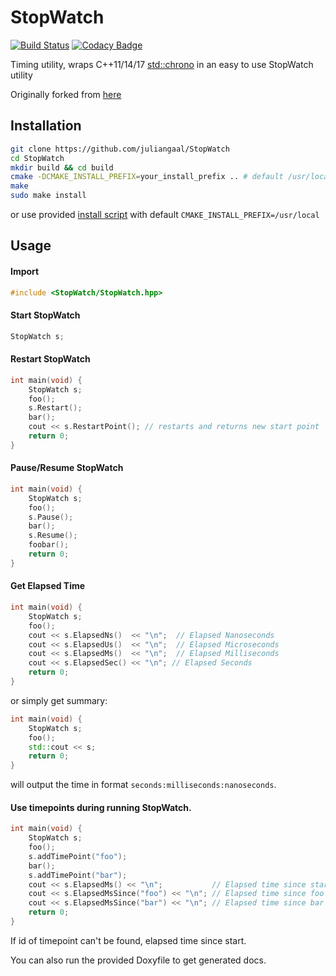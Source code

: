 # StopWatch

[![Build Status](https://travis-ci.org/juliangaal/StopWatch.svg?branch=master)](https://travis-ci.org/juliangaal/StopWatch) [![Codacy Badge](https://api.codacy.com/project/badge/Grade/86aa779facf347bbaed1062596dacf58)](https://www.codacy.com/app/juliangaal/StopWatch?utm_source=github.com&amp;utm_medium=referral&amp;utm_content=juliangaal/StopWatch&amp;utm_campaign=Badge_Grade)

Timing utility, wraps C++11/14/17 [std::chrono](https://en.cppreference.com/w/cpp/header/chrono) in an easy to use StopWatch utility

Originally forked from [here](https://github.com/KjellKod/StopWatch)

## Installation
```bash
git clone https://github.com/juliangaal/StopWatch
cd StopWatch
mkdir build && cd build
cmake -DCMAKE_INSTALL_PREFIX=your_install_prefix .. # default /usr/local on Mac/Linux
make
sudo make install
```
or use provided [install script](./install/install.bash) with default `CMAKE_INSTALL_PREFIX=/usr/local`

## Usage

#### Import
```cpp
#include <StopWatch/StopWatch.hpp>
```

#### Start StopWatch
```cpp
StopWatch s;
```

#### Restart StopWatch
```cpp
int main(void) {
    StopWatch s;
    foo();
    s.Restart();
    bar();
    cout << s.RestartPoint(); // restarts and returns new start point
    return 0;
}
```

#### Pause/Resume StopWatch
```cpp
int main(void) {
    StopWatch s;
    foo();
    s.Pause();
    bar();
    s.Resume();
    foobar();
    return 0;
}
```

#### Get Elapsed Time
```cpp
int main(void) {
    StopWatch s;
    foo();
    cout << s.ElapsedNs()  << "\n";  // Elapsed Nanoseconds
    cout << s.ElapsedUs()  << "\n";  // Elapsed Microseconds
    cout << s.ElapsedMs()  << "\n";  // Elapsed Milliseconds
    cout << s.ElapsedSec() << "\n"; // Elapsed Seconds
    return 0;
}
```

or simply get summary:

```cpp
int main(void) {
    StopWatch s;
    foo();
    std::cout << s;
    return 0;
}
```
will output the time in format `seconds:milliseconds:nanoseconds`.
#### Use timepoints during running StopWatch. 
```cpp
int main(void) {
    StopWatch s;
    foo();
    s.addTimePoint("foo");
    bar();
    s.addTimePoint("bar");
    cout << s.ElapsedMs() << "\n";           // Elapsed time since start
    cout << s.ElapsedMsSince("foo") << "\n"; // Elapsed time since foo timepoint
    cout << s.ElapsedMsSince("bar") << "\n"; // Elapsed time since bar timepoint
    return 0;
}
```
If id of timepoint can't be found, elapsed time since start.

You can also run the provided Doxyfile to get generated docs.
